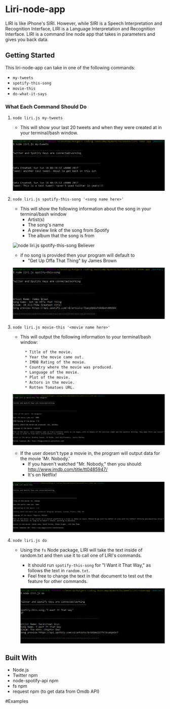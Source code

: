 # Liri-node-app

LIRI is like iPhone's SIRI. However, while SIRI is a Speech Interpretation and Recognition Interface, LIRI is a Language Interpretation and Recognition Interface. LIRI is a command line node app that takes in parameters and gives you back data.

## Getting Started

This liri-node-app can take in one of the following commands:

* `my-tweets`
* `spotify-this-song`
* `movie-this`
* `do-what-it-says`

### What Each Command Should Do

1. `node liri.js my-tweets`

   * This will show your last 20 tweets and when they were created at in your terminal/bash window.

   ![node liri.js my-tweets](/images/my-tweets.PNG)

2. `node liri.js spotify-this-song '<song name here>'`

   * This will show the following information about the song in your terminal/bash window
     * Artist(s)
     * The song's name
     * A preview link of the song from Spotify
     * The album that the song is from

    ![node liri.js spotify-this-song Believer](/images/spotifty-this-song-Believer.PNG)

   * if no song is provided then your program will default to
     * "Get Up Offa That Thing" by James Brown

    ![node liri.js spotify-this-song](/images/spotify-this-song.PNG)

3. `node liri.js movie-this '<movie name here>'`

   * This will output the following information to your terminal/bash window:

     ```
       * Title of the movie.
       * Year the movie came out.
       * IMDB Rating of the movie.
       * Country where the movie was produced.
       * Language of the movie.
       * Plot of the movie.
       * Actors in the movie.
       * Rotten Tomatoes URL.
     ```
	![node liri.js movie-this The Hangover](/images/movie-thisTheHangover.PNG)

   * If the user doesn't type a movie in, the program will output data for the movie 'Mr. Nobody.'
     * If you haven't watched "Mr. Nobody," then you should: <http://www.imdb.com/title/tt0485947/>
     * It's on Netflix!

    ![node liri.js movie-this](/images/movie-this.PNG)

4. `node liri.js do`
   * Using the `fs` Node package, LIRI will take the text inside of random.txt and then use it to call one of LIRI's commands.
     * It should run `spotify-this-song` for "I Want it That Way," as follows the text in `random.txt`.
     * Feel free to change the text in that document to test out the feature for other commands.

     ![node liri.js do](/images/do.PNG)

## Built With

* Node.js
* Twitter npm
* node-spotify-api npm
* fs npm
* request npm (to get data from Omdb API)

#Examples



